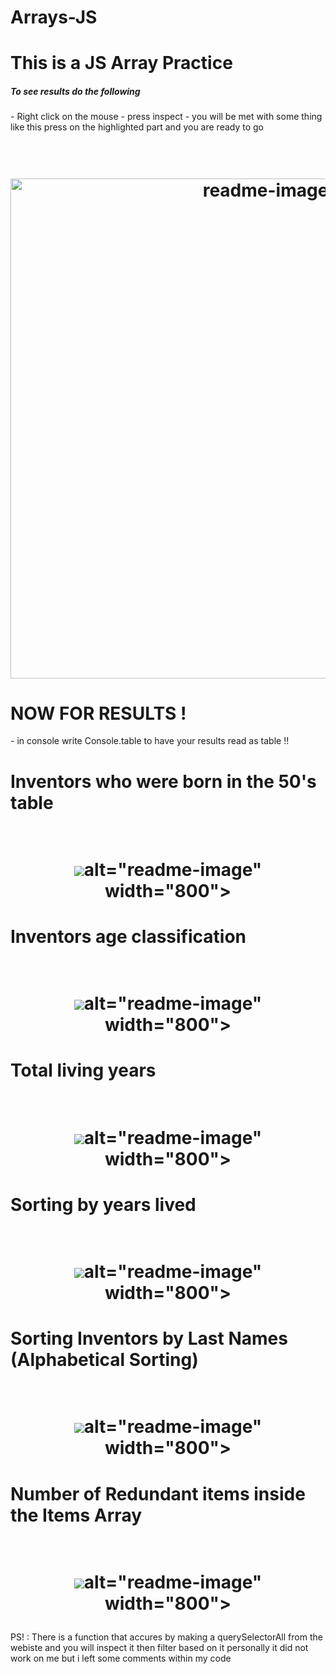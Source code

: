 # Arrays-JS

<h1> This is  a JS Array Practice </h1>

<h5> To see results do the following </h5>
- Right click on the mouse 
- press inspect 
- you will be met with some thing like this press on the highlighted part and you are ready to go 
<h1 align="center">
  <br>
  <img src="https://github.com/RMUR99/Arrays-JS/assets/85951306/849bc28e-79b3-45f2-ae5f-125db6c6632d" alt="readme-image" width="800">
  <br>
</h1>

<h1>NOW FOR RESULTS !</h1>
- in console write Console.table to have your results read as table !! 

<h1>Inventors who were born in the 50's table </h1>
<h1 align="center">
  <br>
  <img src="![image](https://github.com/RMUR99/Arrays-JS/assets/85951306/ba88a183-59de-43e4-a8c1-e4330fad5cff)"

 alt="readme-image" width="800">
  <br>
</h1>


<h1>Inventors age classification  </h1>
<h1 align="center">
  <br>
  <img src="![image](https://github.com/RMUR99/Arrays-JS/assets/85951306/c7ec5b9c-d020-4203-b3e0-c7206e4c62c3)"


 alt="readme-image" width="800">
  <br>
</h1>

<h1>Total living years  </h1>
<h1 align="center">
  <br>
  <img src="![image](https://github.com/RMUR99/Arrays-JS/assets/85951306/6bf335ef-7e4d-4739-89fa-7f1bf1924795)"



 alt="readme-image" width="800">
  <br>
</h1>

<h1>Sorting by years lived  </h1>
<h1 align="center">
  <br>
  <img src="![image](https://github.com/RMUR99/Arrays-JS/assets/85951306/e9e0a5e5-33bc-41b3-9b7b-9efa8584628e)"




 alt="readme-image" width="800">
  <br>
</h1>


<h1>Sorting Inventors by Last Names (Alphabetical Sorting)  </h1>
<h1 align="center">
  <br>
  <img src="![image](https://github.com/RMUR99/Arrays-JS/assets/85951306/3704422a-4d14-4b78-bf9b-fc8663d9183f)"




 alt="readme-image" width="800">
  <br>
</h1>

<h1>Number of Redundant items inside the Items Array  </h1>
<h1 align="center">
  <br>
  <img src="![image](https://github.com/RMUR99/Arrays-JS/assets/85951306/026ffd21-c82e-47cb-af7a-e9efdae78f48)"






 alt="readme-image" width="800">
  <br>
</h1>


PS! : There is a function that accures by making a querySelectorAll from the webiste and you will inspect it then filter based on it personally it did not work on me but i left some comments within my code 



